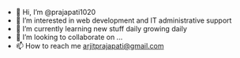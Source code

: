 - 👋 Hi, I’m @prajapati1020
- 👀 I’m interested in web development and IT  administrative support
- 🌱 I’m currently learning new stuff daily growing daily
- 💞️ I’m looking to collaborate on ...
- 📫 How to reach me arjitprajapati@gmail.com

<!---
prajapati1020/prajapati1020 is a ✨ special ✨ repository because its `README.md` (this file) appears on your GitHub profile.
You can click the Preview link to take a look at your changes.
--->
